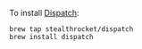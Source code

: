 To install [Dispatch](https://github.com/stealthrocket/dispatch):

```console
brew tap stealthrocket/dispatch
brew install dispatch
```
